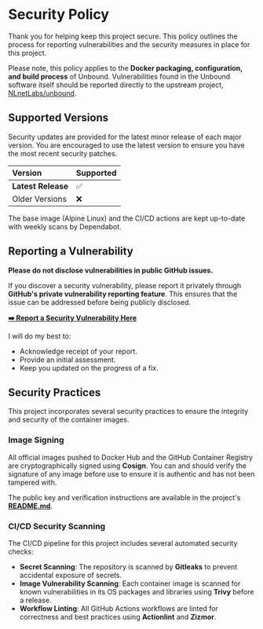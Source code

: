 # Security Policy

Thank you for helping keep this project secure. This policy outlines the process for reporting vulnerabilities and the security measures in place for this project.

Please note, this policy applies to the **Docker packaging, configuration, and build process** of Unbound. Vulnerabilities found in the Unbound software itself should be reported directly to the upstream project, [NLnetLabs/unbound](https://github.com/NLnetLabs/unbound).

## Supported Versions

Security updates are provided for the latest minor release of each major version. You are encouraged to use the latest version to ensure you have the most recent security patches.

| Version           | Supported          |
| :---------------- | :----------------- |
| **Latest Release** | :white_check_mark: |
| Older Versions    | :x:                |

The base image (Alpine Linux) and the CI/CD actions are kept up-to-date with weekly scans by Dependabot.

## Reporting a Vulnerability

**Please do not disclose vulnerabilities in public GitHub issues.**

If you discover a security vulnerability, please report it privately through **GitHub's private vulnerability reporting feature**. This ensures that the issue can be addressed before being publicly disclosed.

**[➡️ Report a Security Vulnerability Here](https://github.com/Bleala/Unbound-DOCKERIZED/security/advisories/new)**

I will do my best to:
* Acknowledge receipt of your report.
* Provide an initial assessment.
* Keep you updated on the progress of a fix.

## Security Practices

This project incorporates several security practices to ensure the integrity and security of the container images.

### Image Signing

All official images pushed to Docker Hub and the GitHub Container Registry are cryptographically signed using **Cosign**. You can and should verify the signature of any image before use to ensure it is authentic and has not been tampered with.

The public key and verification instructions are available in the project's [**README.md**](https://github.com/Bleala/Unbound-DOCKERIZED#image-signing--verification).

### CI/CD Security Scanning

The CI/CD pipeline for this project includes several automated security checks:
* **Secret Scanning**: The repository is scanned by **Gitleaks** to prevent accidental exposure of secrets.
* **Image Vulnerability Scanning**: Each container image is scanned for known vulnerabilities in its OS packages and libraries using **Trivy** before a release.
* **Workflow Linting**: All GitHub Actions workflows are linted for correctness and best practices using **Actionlint** and **Zizmor**.